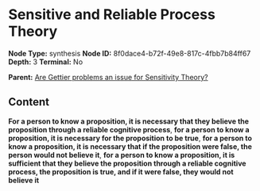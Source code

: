 # Sensitive and Reliable Process Theory

**Node Type:** synthesis
**Node ID:** 8f0dace4-b72f-49e8-817c-4fbb7b84ff67
**Depth:** 3
**Terminal:** No

**Parent:** [Are Gettier problems an issue for Sensitivity Theory?](are-gettier-problems-an-issue-for-sensitivity-theory.md)

## Content

**For a person to know a proposition, it is necessary that they believe the proposition through a reliable cognitive process**, **for a person to know a proposition, it is necessary for the proposition to be true**, **for a person to know a proposition, it is necessary that if the proposition were false, the person would not believe it**, **for a person to know a proposition, it is sufficient that they believe the proposition through a reliable cognitive process, the proposition is true, and if it were false, they would not believe it**
